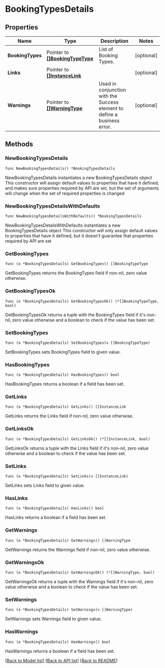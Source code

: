# BookingTypesDetails

## Properties

Name | Type | Description | Notes
------------ | ------------- | ------------- | -------------
**BookingTypes** | Pointer to [**[]BookingTypeType**](BookingTypeType.md) | List of Booking Types. | [optional] 
**Links** | Pointer to [**[]InstanceLink**](InstanceLink.md) |  | [optional] 
**Warnings** | Pointer to [**[]WarningType**](WarningType.md) | Used in conjunction with the Success element to define a business error. | [optional] 

## Methods

### NewBookingTypesDetails

`func NewBookingTypesDetails() *BookingTypesDetails`

NewBookingTypesDetails instantiates a new BookingTypesDetails object
This constructor will assign default values to properties that have it defined,
and makes sure properties required by API are set, but the set of arguments
will change when the set of required properties is changed

### NewBookingTypesDetailsWithDefaults

`func NewBookingTypesDetailsWithDefaults() *BookingTypesDetails`

NewBookingTypesDetailsWithDefaults instantiates a new BookingTypesDetails object
This constructor will only assign default values to properties that have it defined,
but it doesn't guarantee that properties required by API are set

### GetBookingTypes

`func (o *BookingTypesDetails) GetBookingTypes() []BookingTypeType`

GetBookingTypes returns the BookingTypes field if non-nil, zero value otherwise.

### GetBookingTypesOk

`func (o *BookingTypesDetails) GetBookingTypesOk() (*[]BookingTypeType, bool)`

GetBookingTypesOk returns a tuple with the BookingTypes field if it's non-nil, zero value otherwise
and a boolean to check if the value has been set.

### SetBookingTypes

`func (o *BookingTypesDetails) SetBookingTypes(v []BookingTypeType)`

SetBookingTypes sets BookingTypes field to given value.

### HasBookingTypes

`func (o *BookingTypesDetails) HasBookingTypes() bool`

HasBookingTypes returns a boolean if a field has been set.

### GetLinks

`func (o *BookingTypesDetails) GetLinks() []InstanceLink`

GetLinks returns the Links field if non-nil, zero value otherwise.

### GetLinksOk

`func (o *BookingTypesDetails) GetLinksOk() (*[]InstanceLink, bool)`

GetLinksOk returns a tuple with the Links field if it's non-nil, zero value otherwise
and a boolean to check if the value has been set.

### SetLinks

`func (o *BookingTypesDetails) SetLinks(v []InstanceLink)`

SetLinks sets Links field to given value.

### HasLinks

`func (o *BookingTypesDetails) HasLinks() bool`

HasLinks returns a boolean if a field has been set.

### GetWarnings

`func (o *BookingTypesDetails) GetWarnings() []WarningType`

GetWarnings returns the Warnings field if non-nil, zero value otherwise.

### GetWarningsOk

`func (o *BookingTypesDetails) GetWarningsOk() (*[]WarningType, bool)`

GetWarningsOk returns a tuple with the Warnings field if it's non-nil, zero value otherwise
and a boolean to check if the value has been set.

### SetWarnings

`func (o *BookingTypesDetails) SetWarnings(v []WarningType)`

SetWarnings sets Warnings field to given value.

### HasWarnings

`func (o *BookingTypesDetails) HasWarnings() bool`

HasWarnings returns a boolean if a field has been set.


[[Back to Model list]](../README.md#documentation-for-models) [[Back to API list]](../README.md#documentation-for-api-endpoints) [[Back to README]](../README.md)


